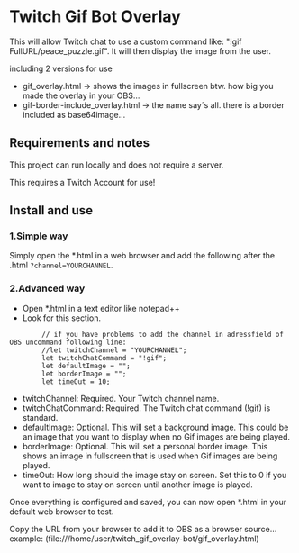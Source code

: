 # Twitch Gif Bot Overlay

This will allow Twitch chat to use a custom command like: "!gif  FullURL/peace_puzzle.gif". 
It will then display the image from the user. 

including 2 versions for use

- gif_overlay.html	-> shows the images in fullscreen btw. how big you made the overlay in your OBS...
- gif-border-include_overlay.html	-> the name say´s all. there is a border included as base64image...

## Requirements and notes

This project can run locally and does not require a server. 

This requires a Twitch Account for use!

## Install and use

### 1.Simple way

Simply open the *.html in a web browser 
and add the following after the .html 
`?channel=YOURCHANNEL`.



### 2.Advanced way

- Open *.html in a text editor like notepad++
- Look for this section. 

```		// Configuration - Settings
		// if you have problems to add the channel in adressfield of OBS uncommand following line:
		//let twitchChannel = "YOURCHANNEL";
		let twitchChatCommand = "!gif";
		let defaultImage = "";
		let borderImage = "";
		let timeOut = 10;
```

- twitchChannel: Required. Your Twitch channel name.
- twitchChatCommand: Required. The Twitch chat command (!gif) is standard.
- defaultImage: Optional. This will set a background image. This could be an image that you want to display when no Gif images are being played.
- borderImage: Optional. This will set a personal border image. This shows an image in fullscreen that is used when Gif images are being played.
- timeOut: How long should the image stay on screen. Set this to 0 if you want to image to stay on screen until another image is played.

Once everything is configured and saved, you can now open *.html in your default web browser to test. 

Copy the URL from your browser to add it to OBS as a browser source... example: (file:///home/user/twitch_gif_overlay-bot/gif_overlay.html)

